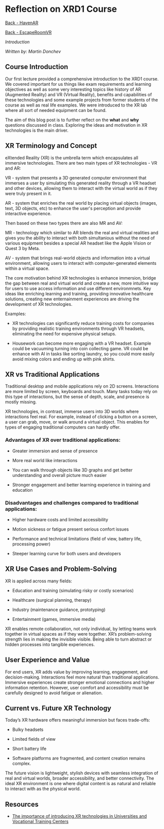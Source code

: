 # Reflection on XRD1 Course

[Back - HavenAR](https://github.com/Mar7inD/XRD1-AR-Project)

[Back - EscapeRoomVR](https://github.com/Mar7inD/XRD1-VR-Project)

_Introduction_

_Written by: Martin Donchev_

## Course Introduction
Our first lecture provided a comprehensive introduction to the XRD1 course. We covered important for us things like exam requirements and learning objectives as well as some very interesting topics like history of AR (Augmented Reality) and VR (Virtual Reality), benefits and capabilities of these technologies and some example projects from former students of the course as well as real life examples.
We were introduced to the XR lab where all sort of needed equipment can be found.

The aim of this blog post is to further reflect on the **what** and **why** questions discussed in class. Exploring the ideas and motivation in XR technologies is the main driver.

## XR Terminology and Concept

eXtended Reality (XR) is the umbrella term which encapsulates all immersive technologies. There are two main types of XR technologies - VR and AR:

VR - system that presents a 3D generated computer environment that immerses a user by simulating this generated reality through a VR headset and other devices, allowing them to interact with the virtual world as if they were truly present in it.

AR - system that enriches the real world by placing virtual objects (images, text, 3D objects, etc) to enhance the user's perception and provide interactive experience.

Then based on these two types there are also MR and AV:

MR - technology which similar to AR blends the real and virtual realities and gives you the ability to interact with both simultanious without the need of various equipment besides a special AR headset like the Apple Vision or Quest 3 by Meta.

AV - system that brings real-world objects and information into a virtual environment, allowing users to interact with computer-generated elements within a virtual space.

The core motivation behind XR technologies is enhance immersion, bridge the gap between real and virtual world and create a new, more intuitive way for users to use access information and use different environmnets. Key ideas like enriching learning and training, providing innovative healthcare solutions, creating new enternainment experiences are driving the development of XR technologies.

Examples: 

- XR technologies can significantly reduce training costs for companies by providing realistic training environments through VR headsets, eliminating the need for expensive physical setups.

- Housework can become more engaging with a VR headset. Example could be vacuuming turning into coin collecting game. VR could be enhance with AI in tasks like sorting laundry, so you could more easily avoid mixing colors and ending up with pink shirts.

## XR vs Traditional Applications

Traditional desktop and mobile applications rely on 2D screens. Interactions are more limited by screen, keyboards and touch. Many tasks today rely on this type of interactions, but the sense of depth, scale, and presence is mostly missing.

XR technologies, in contrast, immerse users into 3D worlds where interactions feel real. For example, instead of clicking a button on a screen, a user can grab, move, or walk around a virtual object. This enables for types of engaging traditional computers can hardly offer.

### Advantages of XR over traditional applications:

- Greater immersion and sense of presence

- More real world like interactions

- You can walk through objects like 3D graphs and get better understanding and overall picture much easier

- Stronger engagement and better learning experience in training and education

### Disadvantages and challenges compared to traditional applications:

- Higher hardware costs and limited accessibility

- Motion sickness or fatigue present serious confort issues

- Performance and technical limitations (field of view, battery life, processing power)

- Steeper learning curve for both users and developers

## XR Use Cases and Problem-Solving
XR is applied across many fields:

- Education and training (simulating risky or costly scenarios) 

- Healthcare (surgical planning, therapy)

- Industry (maintenance guidance, prototyping)

- Entertainment (games, immersive media)

 XR enables remote collaboration, not only individual, by letting teams work together in virtual spaces as if they were together. XR’s problem-solving strength lies in making the invisible visible. Being able to turn abstract or hidden processes into tangible experiences.

## User Experience and Value
For end users, XR adds value by improving learning, engagement, and decision-making. Interactions feel more natural than traditional applications. Immersive experiences create stronger emotional connections and higher information retention. However, user comfort and accessibility must be carefully designed to avoid fatigue or alienation.

## Current vs. Future XR Technology
Today’s XR hardware offers meaningful immersion but faces trade-offs: 

- Bulky headsets 

- Limited fields of view 

- Short battery life 

- Software platforms are fragmented, and content creation remains complex. 

The future vision is lightweight, stylish devices with seamless integration of real and virtual worlds, broader accessibility, and better connectivity. The ideal XR environment is one where digital content is as natural and reliable to interact with as the physical world.

## Resources
- [The importance of introducing XR technologies in Universities and Vocational Training Centers](https://alliance4xr.eu/2024/07/03/the-importance-of-introducing-xr-technologies-in-universities-and-professional-training-centers/#:~:text=XR%20technologies%20can%20contribute%20significantly,in%20an%20increasingly%20digital%20world.)